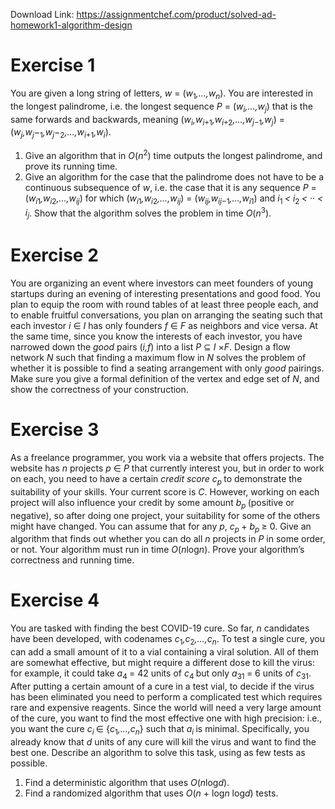 Download Link: https://assignmentchef.com/product/solved-ad-homework1-algorithm-design
<br>
<h1>Exercise 1</h1>

You are given a long string of letters, <em>w </em>= (<em>w</em><sub>1</sub><em>,…,w<sub>n</sub></em>). You are interested in the longest palindrome, i.e. the longest sequence <em>P </em>= (<em>w<sub>i</sub>,…,w<sub>j</sub></em>) that is the same forwards and backwards, meaning (<em>w<sub>i</sub>,w<sub>i</sub></em><sub>+1</sub><em>,w<sub>i</sub></em><sub>+2</sub><em>,…,w<sub>j</sub></em><sub>−1</sub><em>,w<sub>j</sub></em>) = (<em>w<sub>j</sub>,w<sub>j</sub></em>−<sub>1</sub><em>,w<sub>j</sub></em>−<sub>2</sub><em>,…,w<sub>i</sub></em><sub>+1</sub><em>,w<sub>i</sub></em>).

<ol>

 <li>Give an algorithm that in <em>O</em>(<em>n</em><sup>2</sup>) time outputs the longest palindrome, and prove its running time.</li>

 <li>Give an algorithm for the case that the palindrome does not have to be a continuous subsequence of <em>w</em>, i.e. the case that it is any sequence <em>P </em>= (<em>w<sub>i</sub></em><sub>1</sub><em>,w<sub>i</sub></em><sub>2</sub><em>,…,w<sub>i</sub></em><em><sub>j</sub></em>) for which (<em>w<sub>i</sub></em><sub>1</sub><em>,w<sub>i</sub></em><sub>2</sub><em>,…,w<sub>i</sub></em><em><sub>j</sub></em>) = (<em>w<sub>i</sub></em><em><sub>j</sub></em><em>,w<sub>i</sub></em><em><sub>j</sub></em><sub>−1</sub><em>,…,w<sub>i</sub></em><sub>1</sub>) and <em>i</em><sub>1 </sub><em>&lt; i</em><sub>2 </sub><em>&lt; </em>·· <em>&lt; i<sub>j</sub></em>. Show that the algorithm solves the problem in time <em>O</em>(<em>n</em><sup>3</sup>).</li>

</ol>

<h1>Exercise 2</h1>

You are organizing an event where investors can meet founders of young startups during an evening of interesting presentations and good food. You plan to equip the room with round tables of at least three people each, and to enable fruitful conversations, you plan on arranging the seating such that each investor <em>i </em>∈ <em>I </em>has only founders <em>f </em>∈ <em>F </em>as neighbors and vice versa. At the same time, since you know the interests of each investor, you have narrowed down the <em>good </em>pairs (<em>i,f</em>) into a list <em>P </em>⊆ <em>I </em>×<em>F</em>. Design a flow network <em>N </em>such that finding a maximum flow in <em>N </em>solves the problem of whether it is possible to find a seating arrangement with only <em>good </em>pairings. Make sure you give a formal definition of the vertex and edge set of <em>N</em>, and show the correctness of your construction.

<h1>Exercise 3</h1>

As a freelance programmer, you work via a website that offers projects. The website has <em>n </em>projects <em>p </em>∈ <em>P </em>that currently interest you, but in order to work on each, you need to have a certain <em>credit score </em><em>c<sub>p </sub></em>to demonstrate the suitability of your skills. Your current score is <em>C</em>. However, working on each project will also influence your credit by some amount <em>b<sub>p </sub></em>(positive or negative), so after doing one project, your suitability for some of the others might have changed. You can assume that for any <em>p</em>, <em>c<sub>p </sub></em>+ <em>b<sub>p </sub></em>≥ 0. Give an algorithm that finds out whether you can do all <em>n </em>projects in <em>P </em>in some order, or not. Your algorithm must run in time <em>O</em>(<em>n</em>log<em>n</em>). Prove your algorithm’s correctness and running time.

<h1>Exercise 4</h1>

You are tasked with finding the best COVID-19 cure. So far, <em>n </em>candidates have been developed, with codenames <em>c</em><sub>1</sub><em>,c</em><sub>2</sub><em>,…,c<sub>n</sub></em>. To test a single cure, you can add a small amount of it to a vial containing a viral solution. All of them are somewhat effective, but might require a different dose to kill the virus: for example, it could take <em>a</em><sub>4 </sub>= 42 units of <em>c</em><sub>4 </sub>but only <em>a</em><sub>31 </sub>= 6 units of <em>c</em><sub>31</sub>. After putting a certain amount of a cure in a test vial, to decide if the virus has been eliminated you need to perform a complicated test which requires rare and expensive reagents. Since the world will need a very large amount of the cure, you want to find the most effective one with high precision: i.e., you want the cure <em>c<sub>i </sub></em>∈ {<em>c</em><sub>1</sub><em>,…,c<sub>n</sub></em>} such that <em>a<sub>i </sub></em>is minimal. Specifically, you already know that <em>d </em>units of any cure will kill the virus and want to find the best one. Describe an algorithm to solve this task, using as few tests as possible.

<ol>

 <li>Find a deterministic algorithm that uses <em>O</em>(<em>n</em>log<em>d</em>).</li>

 <li>Find a randomized algorithm that uses <em>O</em>(<em>n </em>+ log<em>n </em> log<em>d</em>) tests.</li>

</ol>